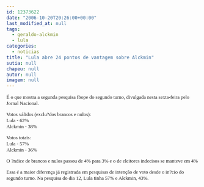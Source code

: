 ```yaml
---
id: 12373622
date: "2006-10-20T20:26:00+00:00"
last_modified_at: null
tags:
  - geraldo-alckmin
  - lula
categories:
  - noticias
title: "Lula abre 24 pontos de vantagem sobre Alckmin"
sutia: null
chapeu: null
autor: null
imagem: null
---
```

<p><FONT size=2></p>
<p><P><FONT face=Verdana>É o que mostra a segunda pesquisa Ibope do segundo turno, divulgada nesta sexta-feira pelo Jornal Nacional. </FONT></P></p>
<p><P><FONT face=Verdana>Votos válidos (exclu?dos brancos e nulos):<BR>Lula - 62% <BR>Alckmin - 38%</FONT></P><FONT size=2></p>
<p><P><FONT face=Verdana>Votos totais:<BR>Lula - 57% <BR>Alckmin - 36%</FONT></P></p>
<p><P><FONT face=Verdana>O ?ndice de brancos e nulos passou de 4% para 3% e o de eleitores indecisos se manteve em 4%</FONT></P></FONT></p>
<p><P><FONT face=Verdana>Essa é a maior diferença já registrada em pesquisas de intenção de voto desde o in?cio do segundo turno. Na pesquisa do dia 12, Lula tinha 57% e Alckmin, 43%.</FONT></P></FONT> </p>
